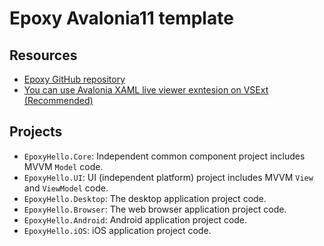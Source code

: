 # Epoxy Avalonia11 template

## Resources

* [Epoxy GitHub repository](https://github.com/kekyo/Epoxy)
* [You can use Avalonia XAML live viewer exntesion on VSExt (Recommended)](https://marketplace.visualstudio.com/items?itemName=AvaloniaTeam.AvaloniaVS)

## Projects

* `EpoxyHello.Core`: Independent common component project includes MVVM `Model` code.
* `EpoxyHello.UI`: UI (independent platform) project includes MVVM `View` and `ViewModel` code.
* `EpoxyHello.Desktop`: The desktop application project code.
* `EpoxyHello.Browser`: The web browser application project code.
* `EpoxyHello.Android`: Android application project code.
* `EpoxyHello.iOS`: iOS application project code.
